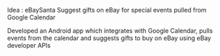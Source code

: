 Idea : eBaySanta 
  Suggest gifts on eBay for special events pulled from Google Calendar 
  
  Developed an Android app which integrates with Google Calendar, pulls events from the calendar and suggests gifts to buy on eBay using eBay developer APIs
